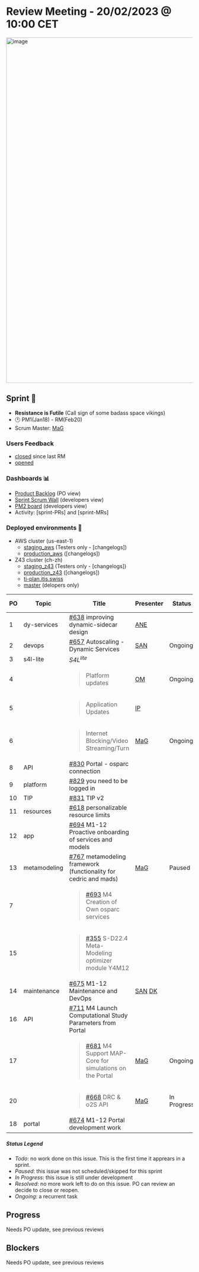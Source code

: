 # Review Meeting - 20/02/2023 @ 10:00 CET
<img width="931" alt="image" src="https://user-images.githubusercontent.com/32402063/219133918-f976243e-3cfd-4e43-8de1-c4a518843e47.png">

## Sprint 🏃
- **Resistance is Futile** (Call sign of some badass space vikings)
- 🕐 PM1(Jan18) - RM(Feb20)
- Scrum Master: [MaG]

### Users Feedback

- [closed](https://github.com/pulls?q=is%3Apr+archived%3Afalse+user%3AITISFoundation+closed%3A%3E2023-01-11) since last RM
- [opened](https://github.com/ITISFoundation/osparc-issues/issues?q=is%3Aissue+is%3Aopen+sort%3Areactions)

### Dashboards 📊

- [Product Backlog](https://github.com/orgs/ITISFoundation/projects/3) (PO view)
- [Sprint Scrum Wall](https://app.zenhub.com/workspaces/osparc---scrum-wall-5c9260f3d76ef51f6b0fe78d/board?repos=118596920,174557929,151701223,135289610,118910047,181836792,167586968) (developers view)
- [PM2 board](https://github.com/orgs/ITISFoundation/projects/9) (developers view)
- Activity: [sprint-PRs] and [sprint-MRs]

### Deployed environments 🚀

- AWS cluster (us-east-1)
  - [staging_aws](https://staging.osparc.io) (Testers only - [changelogs])
  - [production_aws](https://osparc.io) ([changelogs])
- Z43 cluster (ch-zh)
  - [staging_z43](http://osparc-staging.speag.com) (Testers only - [changelogs])
  - [production_z43](http://osparc.speag.com) ([changelogs])
  - [ti-plan.itis.swiss](http://ti-plan.itis.swiss)
  - [master](https://osparc-master.speag.com) (delopers only)


| PO  | Topic        | Title                                                                             | Presenter | Status   | Start-Time | Duration |
| --- | ------------ | --------------------------------------------------------------------------------- | --------- | -------- | ---------- | -------- |
| 1   | dy-services  | [#638] improving dynamic-sidecar design                                           | [ANE]     |          |            |   3'     |
| 2   | devops       | [#657] Autoscaling - Dynamic Services                                             | [SAN]     | Ongoing  |            |   5'     |
| 3   | s4l-lite     | <em>S4L<sup>lite</sup></em>                                                       |           |          |            |          |
| 4   |              | <blockquote>Platform updates</blockquote>                                         | [OM]      | Ongoing  |            |  10'     |
| 5   |              | <blockquote>Application Updates</blockquote>                                      | [IP]      |          |            |   2'     |
| 6   |              | <blockquote>Internet Blocking/Video Streaming/Turn</blockquote>                   | [MaG]     | Ongoing  |            |  10'     |
| 8   | API          | [#830] Portal - osparc connection                                                 |           |          |            |          |
| 9   | platform     | [#829] you need to be logged in                                                   |           |          |            |          |
| 10  | TIP          | [#831] TIP v2                                                                     |           |          |            |          |
| 11  | resources    | [#618] personalizable resource limits                                             |           |          |            |          |
| 12  | app          | [#694] M1-12 Proactive onboarding of services and models                          |           |          |            |          |
| 13  | metamodeling | [#767] metamodeling framework (functionality for cedric and mads)                 | [MaG]      | Paused   |            |          |
| 7   |              | <blockquote>[#693] M4 Creation of Own osparc services   </blockquote>             |           |          |            |          |
| 15  |              | <blockquote>[#355] S-D22.4 Meta-Modeling optimizer module Y4M12</blockquote>      |           |          |            |          |
| 14  | maintenance  | [#675] M1-12 Maintenance and DevOps                                               | [SAN] [DK]|          |            |   2'+3'  |
| 16  | API          | [#711] M4 Launch Computational Study Parameters from Portal                       |           |          |            |          |
| 17  |              | <blockquote>[#681] M4 Support MAP-Core for simulations on the Portal</blockquote> | [MaG]      | Ongoing  |            |   1'     |
| 20  |              | <blockquote>[#668] DRC & o2S API</blockquote>                                     | [MaG]      | In Progress  |            |   1'     |
| 18  | portal       | [#674] M1-12 Portal development work                                              |           |          |            |          |


##### Status Legend

- _Todo_: no work done on this issue. This is the first time it apprears in a sprint.
- _Paused_: this issue was not scheduled/skipped for this sprint
- _In Progress_: this issue is still under development
- _Resolved_: no more work left to do on this issue. PO can review an decide to close or reopen.
- _Ongoing_: a recurrent task

[online]: http://status.osparc.io/
[operational]: https://git.speag.com/oSparc/e2e-testing/-/pipelines
[performant]: https://git.speag.com/oSparc/e2e-portal-testing/-/pipelines

## Progress

Needs PO update, see previous reviews

## Blockers

Needs PO update, see previous reviews

[#355]: https://github.com/ITISFoundation/osparc-issues/issues/355
[#618]: https://github.com/ITISFoundation/osparc-issues/issues/618
[#638]: https://github.com/ITISFoundation/osparc-issues/issues/638
[#654]: https://github.com/ITISFoundation/osparc-issues/issues/654
[#657]: https://github.com/ITISFoundation/osparc-issues/issues/657
[#668]: https://github.com/ITISFoundation/osparc-issues/issues/668
[#674]: https://github.com/ITISFoundation/osparc-issues/issues/674
[#675]: https://github.com/ITISFoundation/osparc-issues/issues/675
[#676]: https://github.com/ITISFoundation/osparc-issues/issues/676
[#681]: https://github.com/ITISFoundation/osparc-issues/issues/681
[#693]: https://github.com/ITISFoundation/osparc-issues/issues/693
[#694]: https://github.com/ITISFoundation/osparc-issues/issues/694
[#711]: https://github.com/ITISFoundation/osparc-issues/issues/711
[#740]: https://github.com/ITISFoundation/osparc-issues/issues/740
[#741]: https://github.com/ITISFoundation/osparc-issues/issues/741
[#765]: https://github.com/ITISFoundation/osparc-issues/issues/765
[#766]: https://github.com/ITISFoundation/osparc-issues/issues/766
[#767]: https://github.com/ITISFoundation/osparc-issues/issues/767
[#793]: https://github.com/ITISFoundation/osparc-issues/issues/793
[#829]: https://github.com/ITISFoundation/osparc-issues/issues/829
[#830]: https://github.com/ITISFoundation/osparc-issues/issues/830
[#831]: https://github.com/ITISFoundation/osparc-issues/issues/831


[MD]:https://github.com/matusdrobuliak66
[ALL]:https://github.com/Surfict
[ANE]:https://github.com/GitHK
[BL]:https://github.com/dyollb
[CR]:https://github.com/colinRawlings
[DK]:https://github.com/mrnicegyu11
[EI]:https://github.com/elisabettai
[IP]:https://github.com/ignapas
[MaG]:https://github.com/mguidon
[OM]:https://github.com/odeimaiz
[PC]:https://github.com/pcrespov
[SAN]:https://github.com/sanderegg
[EO]:https://github.com/eofli
[MB]:https://github.com/BouldiMelina
[CF]:https://github.com/cosfor1
[HBS]:https://github.com/habz-bs
